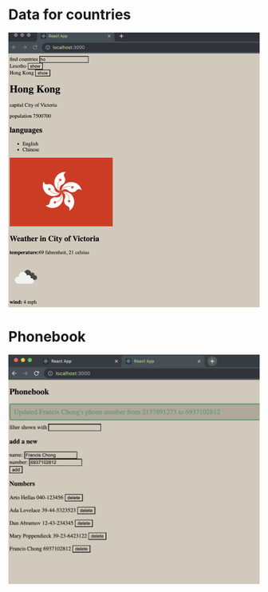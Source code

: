 
# Data for countries


![](./dataforcountries/pic.png)








# Phonebook

![](./phonebook/pic.png)
